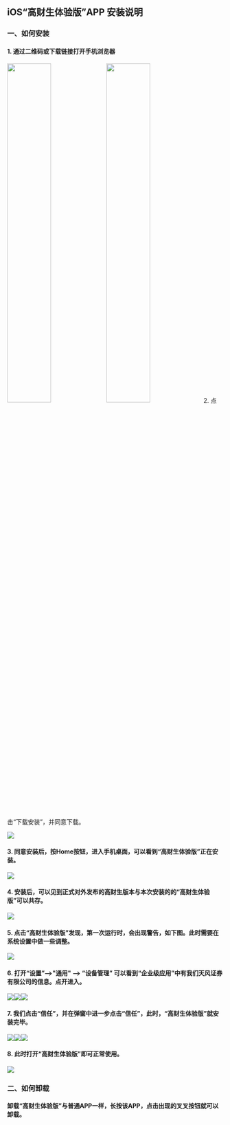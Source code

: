 ## iOS“高财生体验版”APP 安装说明

### 一、如何安装

####  1. 通过二维码或下载链接打开手机浏览器
<img src="/img/gcs/01.png" width="45%" />
<img src="/img/gcs/02.png" width="45%" )

####  2. 点击“下载安装”，并同意下载。
![](/img/gcs/03.png)
####  3.  同意安装后，按Home按钮，进入手机桌面，可以看到“高财生体验版”正在安装。
![](/img/gcs/03-1.png)
####  4.  安装后，可以见到正式对外发布的高财生版本与本次安装的的“高财生体验版”可以共存。
 ![](/img/gcs/04.png)
####  5. 点击“高财生体验版”发现，第一次运行时，会出现警告，如下图。此时需要在系统设置中做一些调整。
![](/img/gcs/05.png)
####  6. 打开“设置”-->"通用" --> “设备管理” 可以看到“企业级应用”中有我们天风证券有限公司的信息。点开进入。
![](/img/gcs/06.png)![](/img/gcs/07.png)![](/img/gcs/08.png)
####  7. 我们点击“信任”，并在弹窗中进一步点击“信任”，此时，“高财生体验版”就安装完毕。
![](/img/gcs/09.png)![](/img/gcs/10.png)![](/img/gcs/11.png)
####  8. 此时打开“高财生体验版”即可正常使用。
![](/img/gcs/12.png)

### 二、如何卸载

####  卸载“高财生体验版”与普通APP一样，长按该APP，点击出现的叉叉按钮就可以卸载。
